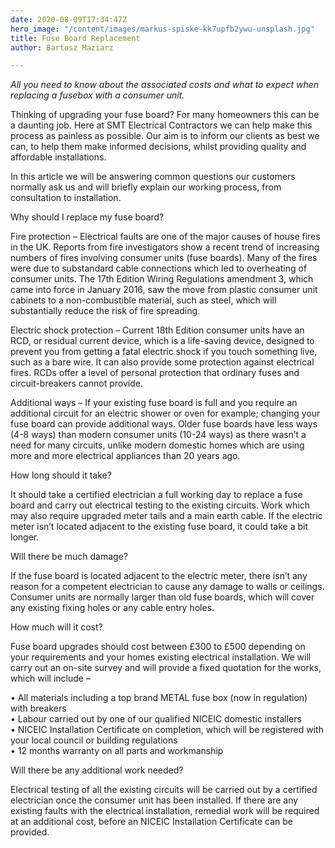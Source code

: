 ```yaml
---
date: 2020-08-09T17:34:47Z
hero_image: "/content/images/markus-spiske-kk7upfb2ywu-unsplash.jpg"
title: Fuse Board Replacement
author: Bartosz Maziarz

---
```

_All you need to know about the associated costs and what to expect when replacing a fusebox with a consumer unit._

Thinking of upgrading your fuse board? For many homeowners this can be a daunting job. Here at SMT Electrical Contractors we can help make this process as painless as possible. Our aim is to inform our clients as best we can, to help them make informed decisions, whilst providing quality and affordable installations.

In this article we will be answering common questions our customers normally ask us and will briefly explain our working process, from consultation to installation.

Why should I replace my fuse board?

Fire protection – Electrical faults are one of the major causes of house fires in the UK. Reports from fire investigators show a recent trend of increasing numbers of fires involving consumer units (fuse boards). Many of the fires were due to substandard cable connections which led to overheating of consumer units. The 17th Edition Wiring Regulations amendment 3, which came into force in January 2016, saw the move from plastic consumer unit cabinets to a non-combustible material, such as steel, which will substantially reduce the risk of fire spreading.

Electric shock protection – Current 18th Edition consumer units have an RCD, or residual current device, which is a life-saving device, designed to prevent you from getting a fatal electric shock if you touch something live, such as a bare wire. It can also provide some protection against electrical fires. RCDs offer a level of personal protection that ordinary fuses and circuit-breakers cannot provide.

Additional ways – If your existing fuse board is full and you require an additional circuit for an electric shower or oven for example; changing your fuse board can provide additional ways. Older fuse boards have less ways (4-8 ways) than modern consumer units (10-24 ways) as there wasn’t a need for many circuits, unlike modern domestic homes which are using more and more electrical appliances than 20 years ago.

How long should it take?

It should take a certified electrician a full working day to replace a fuse board and carry out electrical testing to the existing circuits. Work which may also require upgraded meter tails and a main earth cable. If the electric meter isn’t located adjacent to the existing fuse board, it could take a bit longer.

Will there be much damage?

If the fuse board is located adjacent to the electric meter, there isn’t any reason for a competent electrician to cause any damage to walls or ceilings. Consumer units are normally larger than old fuse boards, which will cover any existing fixing holes or any cable entry holes.

How much will it cost?

Fuse board upgrades should cost between £300 to £500 depending on your requirements and your homes existing electrical installation. We will carry out an on-site survey and will provide a fixed quotation for the works, which will include –

• All materials including a top brand METAL fuse box (now in regulation) with breakers  
 • Labour carried out by one of our qualified NICEIC domestic installers  
 • NICEIC Installation Certificate on completion, which will be registered with your local council or building regulations  
 • 12 months warranty on all parts and workmanship

Will there be any additional work needed?

Electrical testing of all the existing circuits will be carried out by a certified electrician once the consumer unit has been installed. If there are any existing faults with the electrical installation, remedial work will be required at an additional cost, before an NICEIC Installation Certificate can be provided.